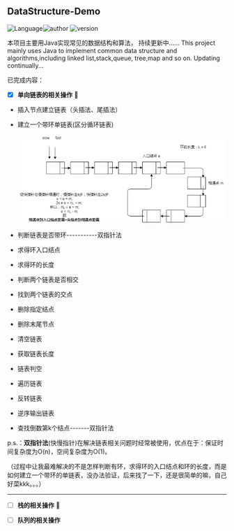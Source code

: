 ## DataStructure-Demo

![Language](https://img.shields.io/badge/language-Java-green.svg)![author](https://img.shields.io/badge/author-Garen~-blueviolet) ![version](https://img.shields.io/badge/version-jdk12.0.1-9cf)

本项目主要用Java实现常见的数据结构和算法， 持续更新中......
This project mainly uses Java to implement common data structure and algorithms,including linked list,stack,queue,
tree,map and so on. Updating continually...

已完成内容：

- [x]  **单向链表的相关操作** :ghost:

  - 插入节点建立链表（头插法、尾插法）

  - 建立一个带环单链表(区分循环链表)

    ![Looplist](https://github.com/Garen2994/Image/blob/master/img/LoopList%20.png)
    
  - 判断链表是否带环-----------双指针法
    
  - 求得环入口结点
  - 求得环的长度
  
  - 判断两个链表是否相交
    
  - 找到两个链表的交点
  
  - 删除指定结点
    
  - 删除末尾节点
    
  - 清空链表
    
  - 获取链表长度
    
  - 链表判空
    
  - 遍历链表
    
  - 反转链表
    
  - 逆序输出链表
    
  - 查找倒数第k个结点-------双指针法

p.s.：**双指针法**(快慢指针)在解决链表相关问题时经常被使用，优点在于：保证时间复杂度为O(n)，空间复杂度为O(1)。

（过程中让我最难解决的不是怎样判断有环，求得环的入口结点和环的长度，而是如何建立一个带环的单链表，没办法验证，后来找了一下，还是很简单的嘛，自己好菜kkk。。。）

----

- [ ] **栈的相关操作** :ghost:

- [ ] **队列的相关操作**


